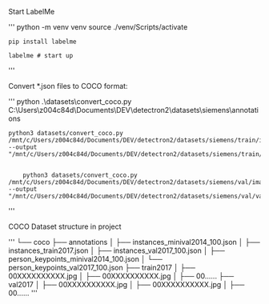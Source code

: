 
Start LabelMe

''' python -m venv venv
    source ./venv/Scripts/activate

    pip install labelme

    labelme # start up
'''

Convert *.json files to COCO format: 

''' python .\datasets\convert_coco.py C:\Users\z004c84d\Documents\DEV\detectron2\datasets\siemens\annotations 
    
    python3 datasets/convert_coco.py /mnt/c/Users/z004c84d/Documents/DEV/detectron2/datasets/siemens/train/images --output "/mnt/c/Users/z004c84d/Documents/DEV/detectron2/datasets/siemens/train/train2021.json"


        python3 datasets/convert_coco.py /mnt/c/Users/z004c84d/Documents/DEV/detectron2/datasets/siemens/val/images --output "/mnt/c/Users/z004c84d/Documents/DEV/detectron2/datasets/siemens/val/val2021.json"
'''


COCO Dataset structure in project

'''
└── coco
    ├── annotations
    │   ├── instances_minival2014_100.json
    │   ├── instances_train2017.json
    │   ├── instances_val2017_100.json
    │   ├── person_keypoints_minival2014_100.json
    │   └── person_keypoints_val2017_100.json
    ├── train2017
    │   ├──  00XXXXXXXXXX.jpg
    │   ├──  00XXXXXXXXXX.jpg
    │   ├──  00......
    ├── val2017
    │   ├──  00XXXXXXXXXX.jpg
    │   ├──  00XXXXXXXXXX.jpg
    │   ├──  00......
'''